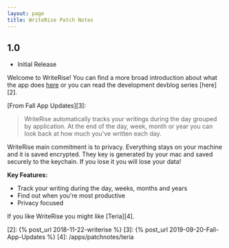 ```yaml
---
layout: page
title: WriteRise Patch Notes
---
```


## 1.0

- Initial Release

Welcome to WriteRise! You can find a more broad introduction about what the app does [here][1] or you can read the development devblog series [here][2].

[From Fall App Updates][3]:
>WriteRise automatically tracks your writings during the day grouped by application. At the end of the day, week, month or year you can look back at how much you've written each day.

WriteRise main commitment is to privacy. Everything stays on your machine and it is saved encrypted. They key is generated by your mac and saved securely to the keychain. If you lose it you will lose your data!

**Key Features:**

- Track your writing during the day, weeks, months and years
- Find out when you're most productive
- Privacy focused

If you like WriteRise you might like [Teria][4].

[1]: /apps/mac/writerise
[2]: {% post_url 2018-11-22-writerise %}
[3]: {% post_url 2019-09-20-Fall-App-Updates %}
[4]: /apps/patchnotes/teria